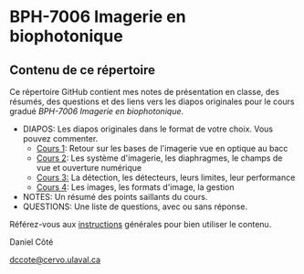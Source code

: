 # BPH-7006 Imagerie en biophotonique
## Contenu de ce répertoire

Ce répertoire GitHub contient mes notes de présentation en classe, des résumés, des questions et des liens vers les diapos originales pour le cours gradué *BPH-7006 Imagerie en biophotonique*.

* DIAPOS: Les diapos originales dans le format de votre choix. Vous pouvez commenter.
  * [Cours 1](https://www.icloud.com/keynote/0HW4-8BHOf1WDqqQbkVMHjn9Q#BPH-7006_Imagerie): Retour sur les bases de l'imagerie vue en optique au bacc
  * [Cours 2](https://www.icloud.com/keynote/0c8Q4caN189UmOGiCohtnzUIw#BPH-7006_Microscopes): Les système d'imagerie, les diaphragmes, le champs de vue et ouverture numérique
  * [Cours 3:](https://www.icloud.com/keynote/0XoMXj0S6kRg8GCmICiKpM3fQ#BPH-7006_Detection) La détection, les détecteurs, leurs limites, leur performance
  * [Cours 4](https://www.icloud.com/keynote/0HDUxbjnVxsJYAQgfhcxJD8dg): Les images, les formats d'image, la gestion
* NOTES: Un résumé des points saillants du cours.
* QUESTIONS: Une liste de questions, avec ou sans réponse.

Référez-vous aux [instructions](../README.md) générales pour bien utiliser le contenu.



Daniel Côté

dccote@cervo.ulaval.ca

